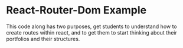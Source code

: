 # React-Router-Dom Example
This code along has two purposes, get students to understand how to create routes within react, and to get them to start thinking about their portfolios and their structures.  
